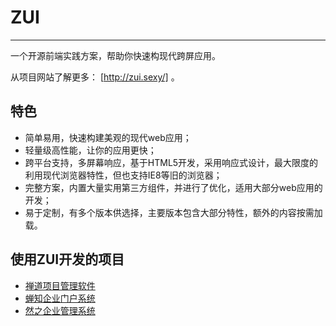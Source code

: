 # ZUI #

----------

一个开源前端实践方案，帮助你快速构现代跨屏应用。

从项目网站了解更多： [http://zui.sexy/] 。


## 特色 ##

- 简单易用，快速构建美观的现代web应用；
- 轻量级高性能，让你的应用更快；
- 跨平台支持，多屏幕响应，基于HTML5开发，采用响应式设计，最大限度的利用现代浏览器特性，但也支持IE8等旧的浏览器；
- 完整方案，内置大量实用第三方组件，并进行了优化，适用大部分web应用的开发；
- 易于定制，有多个版本供选择，主要版本包含大部分特性，额外的内容按需加载。

## 使用ZUI开发的项目

- [禅道项目管理软件](http://zentao.net)
- [蝉知企业门户系统](http://chanzhi.org)
- [然之企业管理系统](http://ranzhi.org)
